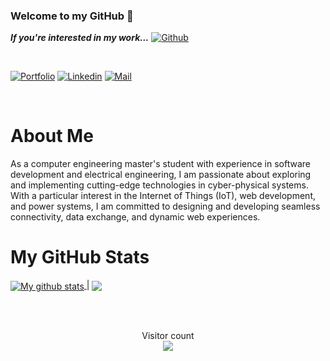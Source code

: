 ### Welcome to my GitHub 👋

***If you're interested in my work...*** [![Github](https://img.shields.io/github/followers/vikvakati?label=Follow%20Me&style=social)](https://github.com/vikvakati)

<br>

[![Portfolio](https://img.shields.io/badge/Portfolio-blue?logo=Linkedin&logoColor=blue&labelColor=black)]([https://vikvakati.github.io/portfolio/)
[![Linkedin](https://img.shields.io/badge/LinkedIn-blue?logo=Linkedin&logoColor=blue&labelColor=black)]([https://www.linkedin.com/in/vikranth-vakati-94912a195/)
[![Mail](https://img.shields.io/badge/Email-blue?logo=Gmail&logoColor=blue&labelColor=black)](mailto:vikvakati@gmail.com)

<br>

# About Me
As a computer engineering master's student with experience in software development and electrical engineering, I am passionate about exploring and implementing cutting-edge technologies in cyber-physical systems. With a particular interest in the Internet of Things (IoT), web development, and power systems, I am committed to designing and developing seamless connectivity, data exchange, and dynamic web experiences.

# My GitHub Stats
<a href="https://github.com/vikvakati/github-readme-stats"><img align="center" src="https://github-readme-stats.vercel.app/api?username=vikvakati&show_icons=true&include_all_commits=true&theme=buefy&hide_border=true" alt="My github stats" />
</a> | <a href="https://github.com/vikvakati/github-readme-stats"><img align="center" src="https://github-readme-stats.vercel.app/api/top-langs/?username=vikvakati&layout=compact&theme=buefy&hide_border=true" /></a> 

<br>
<br>

<p align="center"> 
  Visitor count<br>
  <img src="https://profile-counter.glitch.me/sagar-viradiya/count.svg" />
</p>
